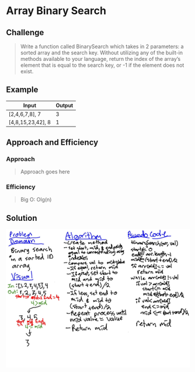 # Array Binary Search

## Challenge
> Write a function called BinarySearch which takes in 2 parameters: a sorted array and the search key. Without utilizing any of the built-in methods available to your language, return the index of the array’s element that is equal to the search key, or -1 if the element does not exist.

## Example
|Input|	Output|
|-----|-------|
| [2,4,6,7,8], 7 | 3 |
| [4,8,15,23,42], 8 | 1 |

## Approach and Efficiency
### Approach
> Approach goes here

### Efficiency
> Big O: Olg(n)

## Solution
![alt text](https://github.com/CClemensJr/data-structures-and-algorithms/blob/master/assets/arrayBinarySearch.jpg "Shift Array Whiteboard")